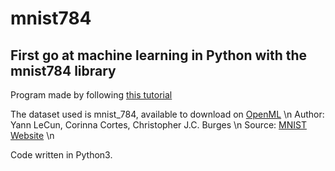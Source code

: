 # mnist784
## First go at machine learning in Python with the mnist784 library

Program made by following [this tutorial](https://openclassrooms.com/fr/courses/4011851-initiez-vous-au-machine-learning/4022441-entrainez-votre-premier-k-nn)

The dataset used is mnist_784, available to download on [OpenML](https://www.openml.org/d/554) \n
Author: Yann LeCun, Corinna Cortes, Christopher J.C. Burges \n
Source: [MNIST Website](http://yann.lecun.com/exdb/mnist/) \n

Code written in Python3.


